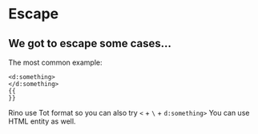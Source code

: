 # Escape

## We got to escape some cases...

The most common example:

```
<d:something>
</d:something>
{{
}}
```

Rino use Tot format so you can also try `<` + `\` + `d:something>` You can use HTML entity as well.
